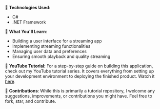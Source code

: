 🔧 **Technologies Used**:
- C#
- .NET Framework

📖 **What You'll Learn**:
- Building a user interface for a streaming app
- Implementing streaming functionalities
- Managing user data and preferences
- Ensuring smooth playback and quality streaming

🎥 **YouTube Tutorial**: For a step-by-step guide on building this application, check out my YouTube tutorial series. It covers everything from setting up your development environment to deploying the finished product. Watch it [here](https://www.youtube.com/@Agastya-Hukoo).

🙌 **Contributions**: While this is primarily a tutorial repository, I welcome any suggestions, improvements, or contributions you might have. Feel free to fork, star, and contribute.

